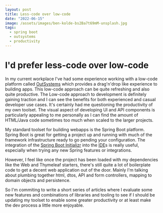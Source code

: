 ```yaml
---
layout: post
title: Less-code over low-code 
date: "2022-06-15"
image: /assets/images/ben-kolde-bs2Ba7t69mM-unsplash.jpg
tags:
  - spring boot
  - outsystems
  - productivity
---
```

# I'd prefer less-code over low-code

In my current workplace I've had some experience working with a low-code platform called [OutSystems](https://www.outsystems.com/) which provides a drag'n'drop like experience to building apps. This low-code approach can be quite refreshing and also quite productive. The Low-code approach to development is definitely gaining traction and I can see the benefits for both experienced and casual developer use cases. It's certainly had me questioning the productivity of my own toolset. The visual aspect of developing UI and API components is particularly appealing to me personally as I can find the amount of HTML/Java code sometimes too much when scaled to the larger projects.

My standard toolset for building webapps is the Spring Boot platform. Spring Boot is great for getting a project up and running with much of the framework infrastructure ready to go pending your configuration. The integration of the [Spring Boot Initializr](https://start.spring.io/) into the [IDE](https://code.visualstudio.com/docs/java/java-spring-boot)s is really useful, especially when trying any new Spring features or integrations.

However, I feel like once the project has been loaded with my dependencies like the Web and Thymeleaf starters, there's still quite a lot of boilerplate code to get a decent web application out of the door. Mainly I'm talking about plumbing together html, dtos, API and form controllers, mapping to domain objects and persistence.

So I'm commiting to write a short series of articles where I evaluate some new features and combinations of libraries and tooling to see if I should be updating my toolset to enable some greater productivity or at least make the dev process a little more enjoyable.
